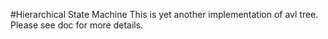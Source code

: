 #Hierarchical State Machine
This is yet another implementation of avl tree. Please see doc for more details.
